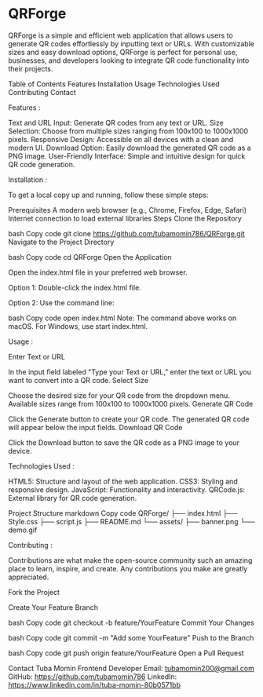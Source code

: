 # QRForge

QRForge is a simple and efficient web application that allows users to generate QR codes effortlessly by inputting text or URLs. With customizable sizes and easy download options, QRForge is perfect for personal use, businesses, and developers looking to integrate QR code functionality into their projects.

Table of Contents
Features
Installation
Usage
Technologies Used
Contributing
Contact

Features :

Text and URL Input: Generate QR codes from any text or URL.
Size Selection: Choose from multiple sizes ranging from 100x100 to 1000x1000 pixels.
Responsive Design: Accessible on all devices with a clean and modern UI.
Download Option: Easily download the generated QR code as a PNG image.
User-Friendly Interface: Simple and intuitive design for quick QR code generation.

Installation :

To get a local copy up and running, follow these simple steps:

Prerequisites 
A modern web browser (e.g., Chrome, Firefox, Edge, Safari)
Internet connection to load external libraries
Steps
Clone the Repository

bash
Copy code
git clone https://github.com/tubamomin786/QRForge.git
Navigate to the Project Directory

bash
Copy code
cd QRForge
Open the Application

Open the index.html file in your preferred web browser.

Option 1: Double-click the index.html file.

Option 2: Use the command line:

bash
Copy code
open index.html
Note: The command above works on macOS. For Windows, use start index.html.

Usage :

Enter Text or URL

In the input field labeled "Type your Text or URL," enter the text or URL you want to convert into a QR code.
Select Size

Choose the desired size for your QR code from the dropdown menu. Available sizes range from 100x100 to 1000x1000 pixels.
Generate QR Code

Click the Generate button to create your QR code. The generated QR code will appear below the input fields.
Download QR Code

Click the Download button to save the QR code as a PNG image to your device.

Technologies Used :

HTML5: Structure and layout of the web application.
CSS3: Styling and responsive design.
JavaScript: Functionality and interactivity.
QRCode.js: External library for QR code generation.

Project Structure
markdown
Copy code
QRForge/
├── index.html
├── Style.css
├── script.js
├── README.md
└── assets/
    ├── banner.png
    └── demo.gif

Contributing :

Contributions are what make the open-source community such an amazing place to learn, inspire, and create. Any contributions you make are greatly appreciated.

Fork the Project

Create Your Feature Branch

bash
Copy code
git checkout -b feature/YourFeature
Commit Your Changes

bash
Copy code
git commit -m "Add some YourFeature"
Push to the Branch

bash
Copy code
git push origin feature/YourFeature
Open a Pull Request


Contact
Tuba Momin
Frontend Developer
Email: tubamomin200@gmail.com
GitHub: https://github.com/tubamomin786
LinkedIn: https://www.linkedin.com/in/tuba-momin-80b0571bb

